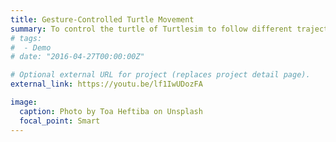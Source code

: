 ```yaml
---
title: Gesture-Controlled Turtle Movement
summary: To control the turtle of Turtlesim to follow different trajectories using gesture recognition.
# tags:
#  - Demo
# date: "2016-04-27T00:00:00Z"

# Optional external URL for project (replaces project detail page).
external_link: https://youtu.be/lf1IwUDozFA

image:
  caption: Photo by Toa Heftiba on Unsplash
  focal_point: Smart
---
```

